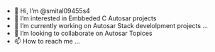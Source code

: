 - 👋 Hi, I’m @smital09455s4
- 👀 I’m interested in Embbeded C Autosar projects
- 🌱 I’m currently working on Autosar Stack develolpment projects ...
- 💞️ I’m looking to collaborate on Autosar Topices 
- 📫 How to reach me ...

<!---
smital09455s4/smital09455s4 is a ✨ special ✨ repository because its `README.md` (this file) appears on your GitHub profile.
You can click the Preview link to take a look at your changes.
--->
